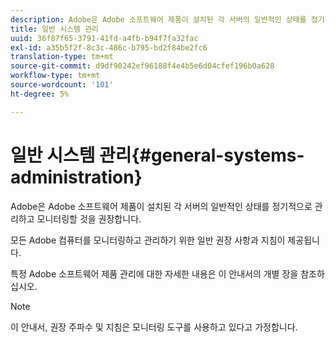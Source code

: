 ```yaml
---
description: Adobe은 Adobe 소프트웨어 제품이 설치된 각 서버의 일반적인 상태를 정기적으로 관리하고 모니터링할 것을 권장합니다.
title: 일반 시스템 관리
uuid: 36f87f65-3791-41fd-a4fb-b94f7fa32fac
exl-id: a35b5f2f-8c3c-486c-b795-bd2f84be2fc6
translation-type: tm+mt
source-git-commit: d9df90242ef96188f4e4b5e6d04cfef196b0a628
workflow-type: tm+mt
source-wordcount: '101'
ht-degree: 5%

---
```


# 일반 시스템 관리{#general-systems-administration}

Adobe은 Adobe 소프트웨어 제품이 설치된 각 서버의 일반적인 상태를 정기적으로 관리하고 모니터링할 것을 권장합니다.

모든 Adobe 컴퓨터를 모니터링하고 관리하기 위한 일반 권장 사항과 지침이 제공됩니다.

특정 Adobe 소프트웨어 제품 관리에 대한 자세한 내용은 이 안내서의 개별 장을 참조하십시오.

>[!NOTE]
>
>이 안내서, 권장 주파수 및 지침은 모니터링 도구를 사용하고 있다고 가정합니다.
